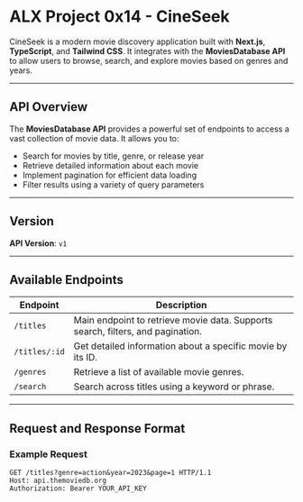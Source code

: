 # ALX Project 0x14 - CineSeek

CineSeek is a modern movie discovery application built with **Next.js**, **TypeScript**, and **Tailwind CSS**. It integrates with the **MoviesDatabase API** to allow users to browse, search, and explore movies based on genres and years.

---

## API Overview

The **MoviesDatabase API** provides a powerful set of endpoints to access a vast collection of movie data. It allows you to:

- Search for movies by title, genre, or release year
- Retrieve detailed information about each movie
- Implement pagination for efficient data loading
- Filter results using a variety of query parameters

---

## Version

**API Version**: `v1`

---

## Available Endpoints

| Endpoint             | Description                                                                 |
|----------------------|-----------------------------------------------------------------------------|
| `/titles`            | Main endpoint to retrieve movie data. Supports search, filters, and pagination. |
| `/titles/:id`        | Get detailed information about a specific movie by its ID.                    |
| `/genres`            | Retrieve a list of available movie genres.                                   |
| `/search`            | Search across titles using a keyword or phrase.                              |

---

## Request and Response Format

### Example Request

```http
GET /titles?genre=action&year=2023&page=1 HTTP/1.1
Host: api.themoviedb.org
Authorization: Bearer YOUR_API_KEY
